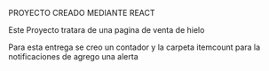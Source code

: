  PROYECTO CREADO MEDIANTE REACT

Este Proyecto tratara de una pagina de venta de hielo

Para esta entrega se creo un contador y la carpeta itemcount para la notificaciones de agrego una alerta 

